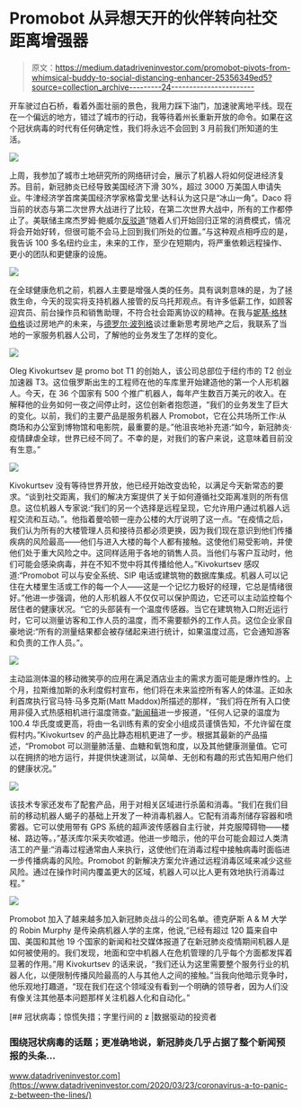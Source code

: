 # Promobot 从异想天开的伙伴转向社交距离增强器

> 原文：<https://medium.datadriveninvestor.com/promobot-pivots-from-whimsical-buddy-to-social-distancing-enhancer-25356349ed5?source=collection_archive---------24----------------------->

开车驶过白石桥，看着外面壮丽的景色，我用力踩下油门，加速驶离地平线。现在在一个偏远的地方，错过了城市的行动，我等待着州长重新开放的命令。如果在这个冠状病毒的时代有任何确定性，我们将永远不会回到 3 月前我们所知道的生活。

![](img/79d034b3c548401281898efb0ed2a694.png)

上周，我参加了城市土地研究所的网络研讨会，展示了机器人将如何促进经济复苏。目前，新冠肺炎已经导致美国经济下滑 30%，超过 3000 万美国人申请失业。牛津经济学首席美国经济学家格雷戈里·达科认为这只是“冰山一角”。Daco 将当前的状态与第二次世界大战进行了比较，在第二次世界大战中，所有的工作都停止了。美联储主席杰罗姆·鲍威尔[反驳道](https://www.npr.org/sections/coronavirus-live-updates/2020/04/29/847468328/tip-of-the-iceberg-economy-likely-shrank-but-worst-to-come)“随着人们开始回归正常的消费模式，情况将会开始好转，但很可能不会马上回到我们所处的位置。”与这种观点相呼应的是，我告诉 100 多名纽约业主，未来的工作，至少在短期内，将严重依赖远程操作、更小的团队和更健康的设施。

![](img/f72e7483d6948f79f5f2cef46b59d39d.png)

在全球健康危机之前，机器人主要是增强人类的任务。具有讽刺意味的是，为了拯救生命，今天的现实将支持机器人接管的反乌托邦观点。有许多低薪工作，如顾客迎宾员、前台操作员和销售助理，不符合社会距离协议的精神。在我与[妮基·格林伯格](https://www.realestateofthefuture.co/)谈过房地产的未来，与[德罗尔·波列格](https://www.rethinking.re/)谈过重新思考房地产之后，我联系了当地的一家服务机器人公司，了解他的业务发生了怎样的变化。

![](img/3a060274e70ddeae17f8b18f18afd5cc.png)

Oleg Kivokurtsev 是 promo bot T1 的创始人，该公司总部位于纽约市的 T2 创业加速器 T3。这位俄罗斯出生的工程师在他的车库里开始建造他的第一个人形机器人。今天，在 36 个国家有 500 个推广机器人，每年产生数百万美元的收入。在解释他的业务如何一夜之间停止时，这位创新者抱怨道，“我们的业务发生了巨大的变化。以前，我们的主要产品是服务机器人 Promobot，它在公共场所工作:从商场和办公室到博物馆和电影院，最重要的是。”他沮丧地补充道:“如今，新冠肺炎·疫情肆虐全球，世界已经不同了。不幸的是，对我们的客户来说，这意味着目前没有生意。”

![](img/19f3bebb8ec1d9ee24658ab3242f9a15.png)

Kivokurtsev 没有等待世界开放，他已经开始改变齿轮，以满足今天新常态的要求。“谈到社交距离，我们的解决方案提供了关于如何遵循社交距离准则的所有信息。这位机器人专家说:“我们的另一个选择是远程呈现，它允许用户通过机器人远程交流和互动。”。他指着曼哈顿一座办公楼的大厅说明了这一点。“在疫情之后，我们认为所有的大楼管理人员和接待员都必须更换，因为我们现在意识到他们传播疾病的风险最高——他们与进入大楼的每个人都有接触。这使他们易受影响，并使他们处于重大风险之中。这同样适用于各地的销售人员。当他们与客户互动时，他们可能会感染病毒，并在不知不觉中将其传播给他人。”Kivokurtsev 感叹道:“Promobot 可以与安全系统、SIP 电话或建筑物的数据库集成。机器人可以记住在大楼里生活或工作的每一个人――这是一个记忆力极好的经理，它总是情绪很好。”他进一步强调，他的人形机器人不仅仅可以保护周边，它还可以主动监控每个居住者的健康状况。“它的头部装有一个温度传感器。当它在建筑物入口附近运行时，它可以测量访客和工作人员的温度，而不需要额外的工作人员。这位企业家自豪地说:“所有的测量结果都会被存储起来进行统计，如果温度过高，它会通知游客和负责的工作人员。”。

![](img/d13d6637ccf89e666346082011600b2b.png)

主动监测体温的移动微笑亭的应用在满足酒店业主的需求方面可能是爆炸性的。上个月，拉斯维加斯的永利度假村宣布，他们将在未来监控所有客人的体温。正如永利首席执行官马特·马多克斯(Matt Maddox)所描述的那样，“我们将在所有入口使用非侵入式热感相机进行温度筛查。”[新闻稿](https://www.usatoday.com/story/travel/2020/03/12/coronavirus-wynn-resorts-thermal-cameras-guests-asked-to-leave/5039135002/)进一步报道，“任何人记录的温度为 100.4 华氏度或更高，将由一名训练有素的安全小组成员谨慎告知，不允许留在度假村内。”Kivokurtsev 的产品比静态相机更进了一步。根据其最新的产品描述，“Promobot 可以测量肺活量、血糖和氧饱和度，以及其他健康测量值。它可以在拥挤的地方运行，并提供快速测试，以简单、无创和有趣的形式告知用户他们的健康状况。”

![](img/6ce34ea8ebdd212f5b52ede3fb380f6d.png)

该技术专家还发布了配套产品，用于对相关区域进行杀菌和消毒。“我们在我们目前的移动机器人蝎子的基础上开发了一种消毒机器人。它配有消毒剂储存容器和喷雾器。它可以使用带有 GPS 系统的超声波传感器自主行驶，并克服障碍物――楼梯、路边等。，”基沃库尔采夫吹嘘道。他进一步暗示，他的平台可能会超过人类清洁工的产量:“消毒过程通常由人来执行，这使他们在消毒过程中接触病毒时面临进一步传播病毒的风险。Promobot 的新解决方案允许通过远程消毒区域来减少这些风险。通过在操作时间内覆盖更大的区域，机器人可以比人更有效地执行消毒过程。”

![](img/972ed268c0bb99308630fe4c3ed17320.png)

Promobot 加入了越来越多加入新冠肺炎战斗的公司名单。德克萨斯 A & M 大学的 Robin Murphy 是传染病机器人学的主席，他说,“已经有超过 120 篇来自中国、美国和其他 19 个国家的新闻和社交媒体报道了在新冠肺炎疫情期间机器人是如何被使用的。我们发现，地面和空中机器人在危机管理的几乎每个方面都发挥着显著的作用。”用 Kivokurtsev 的话来说，“我们还认为这里需要整个服务行业的机器人化，以便限制传播风险最高的人与其他人之间的接触。”当我向他暗示竞争时，他乐观地打趣道，“现在我们在这个领域没有看到一个明确的领导者，因为人们没有像关注其他基本问题那样关注机器人化和自动化。”

[](https://www.datadriveninvestor.com/2020/03/23/coronavirus-a-to-panic-z-between-the-lines/) [## 冠状病毒；惊慌失措；字里行间的 z |数据驱动的投资者

### 围绕冠状病毒的话题；更准确地说，新冠肺炎几乎占据了整个新闻预报的头条…

www.datadriveninvestor.com](https://www.datadriveninvestor.com/2020/03/23/coronavirus-a-to-panic-z-between-the-lines/)